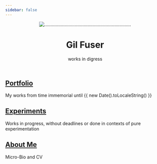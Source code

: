 ```yaml
---
sidebar: false
---
```

<main aria-labelledby="main-title" class="home">
  <header class="hero">
    <img src="/images/o_amor_dentro.gif" alt="....................................................................">
    <h1 id="main-title">
      Gil Fuser
    </h1>
    <p class="description">
        works in digress
    </p>
  </header>
  <div class="features">
    <div class="feature">
      <h2 class="action">
        <a href="/en/portfolio/campo/" class="nav-link action-button">
        Portfolio
        </a>
      </h2>
        <p>
        My works from time immemorial until {{ new Date().toLocaleString() }}
        </p>
      </div>
    <div class="feature">
      <h2 class="action">
        <a href="/en/experiments/deslugarejo/" class="nav-link action-button">
        Experiments
        </a>
      </h2>
      <p>
      Works in progress, without deadlines or done in contexts of pure experimentation
      </p>
    </div>
    <div class="feature">
      <h2 class="action">
        <a href="/en/about-me/" class="nav-link action-button">
        About Me
        </a>
      </h2>
      <p>Micro-Bio and CV</p>
    </div>
  </div>
  <div class="theme-default-content custom content__default">
  </div> <!---->
</main>
